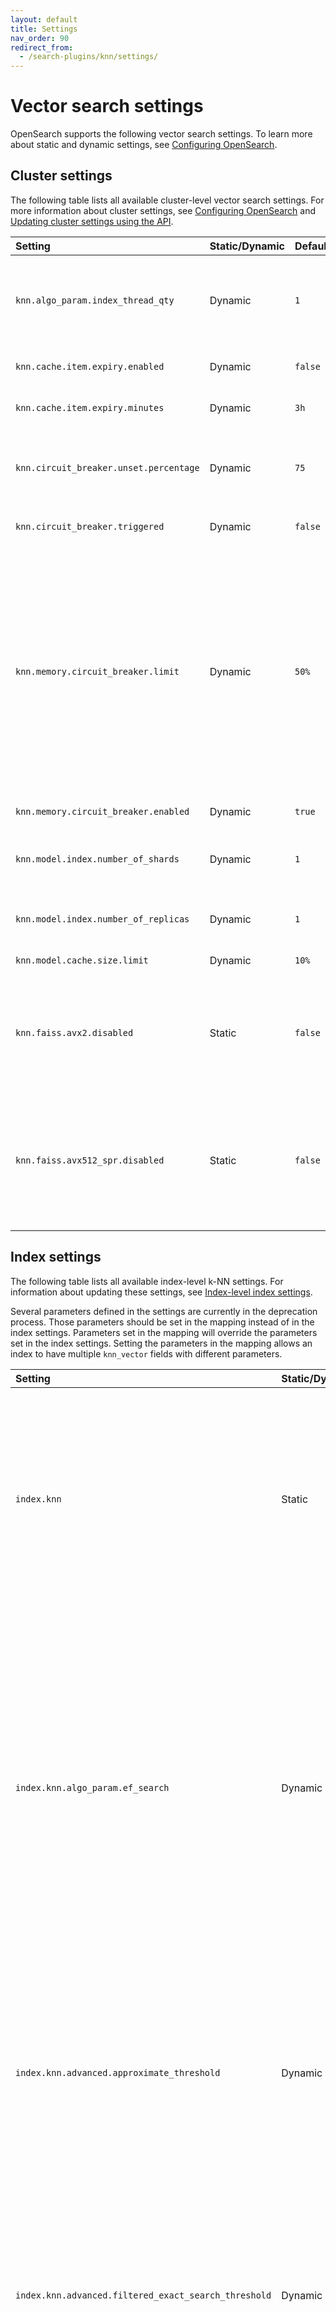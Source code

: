 ```yaml
---
layout: default
title: Settings
nav_order: 90
redirect_from:
  - /search-plugins/knn/settings/
---
```


# Vector search settings

OpenSearch supports the following vector search settings. To learn more about static and dynamic settings, see [Configuring OpenSearch]({{site.url}}{{site.baseurl}}/install-and-configure/configuring-opensearch/index/).

## Cluster settings

The following table lists all available cluster-level vector search settings. For more information about cluster settings, see [Configuring OpenSearch]({{site.url}}{{site.baseurl}}/install-and-configure/configuring-opensearch/index/#updating-cluster-settings-using-the-api) and [Updating cluster settings using the API]({{site.url}}{{site.baseurl}}/install-and-configure/configuring-opensearch/index/#updating-cluster-settings-using-the-api).

Setting | Static/Dynamic | Default | Description
:--- | :--- | :--- | :---
`knn.algo_param.index_thread_qty` | Dynamic | `1` | The number of threads used for native library and Lucene library (for OpenSearch version 2.19 and later) index creation. Keeping this value low reduces the CPU impact of the k-NN plugin but also reduces indexing performance.
`knn.cache.item.expiry.enabled` | Dynamic | `false` | Whether to remove native library indexes from memory that have not been accessed in a specified period of time.
`knn.cache.item.expiry.minutes` | Dynamic | `3h` | If enabled, the amount of idle time before a native library index is removed from memory.
`knn.circuit_breaker.unset.percentage` | Dynamic | `75` | The native memory usage threshold for the circuit breaker. Memory usage must be lower than this percentage of `knn.memory.circuit_breaker.limit` in order for `knn.circuit_breaker.triggered` to remain `false`.
`knn.circuit_breaker.triggered` | Dynamic | `false` | `true` when memory usage exceeds the `knn.circuit_breaker.unset.percentage` value.
`knn.memory.circuit_breaker.limit` | Dynamic | `50%` | The native memory limit for native library indexes. At the default value, if a machine has 100 GB of memory and the JVM uses 32 GB, then the k-NN plugin uses 50% of the remaining 68 GB (34 GB). If memory usage exceeds this value, then the plugin removes the native library indexes used least recently. <br><br> To configure this limit at the node level define a node attribute like `node.attr.knn_cb_tier: "integ"` in `opensearch.yml`. With the example classification of `integ`, set the value of `knn.memory.circuit_breaker.limit.integ` in the cluster. Nodes will use their specific circuit breaker limit if configured, falling back to the cluster-wide setting if no node-specific value is set.
`knn.memory.circuit_breaker.enabled` | Dynamic | `true` | Whether to enable the k-NN memory circuit breaker.
`knn.model.index.number_of_shards`| Dynamic | `1` | The number of shards to use for the model system index, which is the OpenSearch index that stores the models used for approximate nearest neighbor (ANN) search.
`knn.model.index.number_of_replicas`| Dynamic | `1` | The number of replica shards to use for the model system index. Generally, in a multi-node cluster, this value should be at least 1 in order to increase stability.
`knn.model.cache.size.limit` | Dynamic | `10%` |  The model cache limit cannot exceed 25% of the JVM heap.
`knn.faiss.avx2.disabled` | Static | `false` | A static setting that specifies whether to disable the SIMD-based `libopensearchknn_faiss_avx2.so` library and load the non-optimized `libopensearchknn_faiss.so` library for the Faiss engine on machines with x64 architecture. For more information, see [Single Instruction Multiple Data (SIMD) optimization]({{site.url}}{{site.baseurl}}/field-types/supported-field-types/knn-methods-engines/#simd-optimization).
`knn.faiss.avx512_spr.disabled` | Static | `false` | A static setting that specifies whether to disable the SIMD-based `libopensearchknn_faiss_avx512_spr.so` library and load either the `libopensearchknn_faiss_avx512.so` , `libopensearchknn_faiss_avx2.so`, or the non-optimized `libopensearchknn_faiss.so` library for the Faiss engine on machines with x64 architecture. For more information, see [SIMD optimization for the Faiss engine]({{site.url}}{{site.baseurl}}/field-types/supported-field-types/knn-methods-engines/#simd-optimization).

## Index settings

The following table lists all available index-level k-NN settings. For information about updating these settings, see [Index-level index settings]({{site.url}}{{site.baseurl}}/install-and-configure/configuring-opensearch/index-settings/#index-level-index-settings).

Several parameters defined in the settings are currently in the deprecation process. Those parameters should be set in the mapping instead of in the index settings. Parameters set in the mapping will override the parameters set in the index settings. Setting the parameters in the mapping allows an index to have multiple `knn_vector` fields with different parameters.

Setting | Static/Dynamic | Default | Description
:--- | :--- |:--------| :---
`index.knn` | Static | `false` | Whether the index should build native library indexes for the `knn_vector` fields. If set to `false`, the `knn_vector` fields will be stored in doc values, but approximate k-NN search functionality will be disabled.
`index.knn.algo_param.ef_search` | Dynamic | `100`   | `ef` (or `efSearch`) represents the size of the dynamic list for the nearest neighbors used during a search. Higher `ef` values lead to a more accurate but slower search. `ef` cannot be set to a value lower than the number of queried nearest neighbors, `k`. `ef` can take any value between `k` and the size of the dataset. 
`index.knn.advanced.approximate_threshold` | Dynamic | `15000` | The number of vectors that a segment must have before creating specialized data structures for ANN search. Set to `-1` to disable building vector data structures and to `0` to always build them.
`index.knn.advanced.filtered_exact_search_threshold`| Dynamic | None    | The filtered ID threshold value used to switch to exact search during filtered ANN search. If the number of filtered IDs in a segment is lower than this setting's value, then exact search will be performed on the filtered IDs.
`index.knn.derived_source.enabled` (Experimental) | Static | `false` | Removes vectors from `_source` storage, reducing overall disk consumption for vector indexes. Only supported for non-nested fields. This feature is experimental in OpenSearch 2.19. It is not recommended for production use. Backward compatibility is not guaranteed.

An index created in OpenSearch version 2.11 or earlier will still use the previous `ef_construction` and `ef_search` values (`512`).
{: .note}